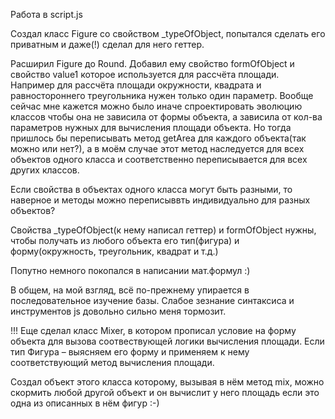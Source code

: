 Работа в script.js

Создал класс Figure со свойством _typeOfObject, попытался сделать его приватным и даже(!) сделал для него геттер.

Расширил Figure до Round. Добавил ему свойство formOfObject и свойство value1 которое используется для рассчёта площади. Например для рассчёта площади окружности, квадрата и равностороннего треугольника нужен только один параметр. Вообще сейчас мне кажется можно было иначе спроектировать эволюцию классов чтобы она не зависила от формы объекта, а зависила от кол-ва параметров нужных для вычисления площади объекта. Но тогда пришлось бы переписывать метод getArea для каждого объекта(так можно или нет?), а в моём случае этот метод наследуется для всех объектов одного класса и соответственно переписывается для всех других классов.

Если свойства в объектах одного класса могут быть разными, то наверное и методы можно переписыввть индивидуально для разных объектов?

Свойства _typeOfObject(к нему написал геттер) и formOfObject нужны, чтобы получать из любого объекта его тип(фигура) и форму(окружность, треугольник, квадрат и т.д.)

Попутно немного покопался в написании мат.формул :)

В общем, на мой взгляд, всё по-прежнему упирается в последовательное изучение базы. Слабое зезнание синтаксиса и инструментов js довольно сильно меня тормозит.

!!! Еще сделал класс Mixer, в котором прописал условие на форму объекта для вызова соотвествующей логики вычисления площади. Если тип Фигура – выясняем его форму и применяем к нему соответствующий метод вычисления площади.

Создал объект этого класса которому, вызывая в нём метод mix, можно скормить любой другой объект и он вычислит у него площадь если это одна из описанных в нём фигур :-)
